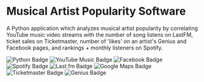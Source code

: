 # Musical Artist Popularity Software
A Python application which analyzes musical artist popularity by correlating YouTube music video streams with the number of song listens on LastFM, ticket sales on Ticketmaster, number of 'likes' on an artist's Genius and Facebook pages, and rankings + monthly listeners on Spotify.

![Python Badge](https://img.shields.io/badge/Python-3776AB?logo=python&logoColor=fff&style=flat-square) ![YouTube Music Badge](https://img.shields.io/badge/YouTube%20Music-F00?logo=youtubemusic&logoColor=fff&style=flat-square) ![Facebook Badge](https://img.shields.io/badge/Facebook-0866FF?logo=facebook&logoColor=fff&style=flat-square) ![Spotify Badge](https://img.shields.io/badge/Spotify-1ED760?logo=spotify&logoColor=fff&style=flat-square) 	![Last.fm Badge](https://img.shields.io/badge/Last.fm-D51007?logo=lastdotfm&logoColor=fff&style=flat-square) ![Google Maps Badge](https://img.shields.io/badge/Google%20Maps-4285F4?logo=googlemaps&logoColor=fff&style=flat-square) ![Ticketmaster Badge](https://img.shields.io/badge/Ticketmaster-026CDF?logo=ticketmaster&logoColor=fff&style=flat-square) ![Genius Badge](https://img.shields.io/badge/Genius-FFFF64?logo=genius&logoColor=000&style=flat-square)
